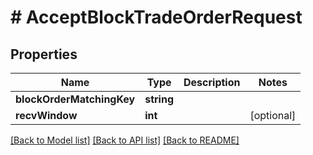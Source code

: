 # # AcceptBlockTradeOrderRequest

## Properties

Name | Type | Description | Notes
------------ | ------------- | ------------- | -------------
**blockOrderMatchingKey** | **string** |  |
**recvWindow** | **int** |  | [optional]

[[Back to Model list]](../../README.md#models) [[Back to API list]](../../README.md#endpoints) [[Back to README]](../../README.md)
